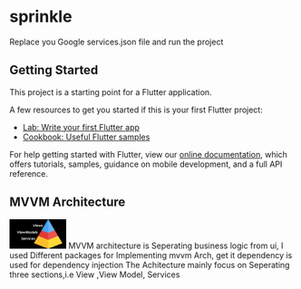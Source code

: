 # sprinkle



Replace you Google services.json file and run the project

## Getting Started

This project is a starting point for a Flutter application.

A few resources to get you started if this is your first Flutter project:

- [Lab: Write your first Flutter app](https://flutter.dev/docs/get-started/codelab)
- [Cookbook: Useful Flutter samples](https://flutter.dev/docs/cookbook)

For help getting started with Flutter, view our
[online documentation](https://flutter.dev/docs), which offers tutorials,
samples, guidance on mobile development, and a full API reference.

## MVVM Architecture
<img width='100px' src='https://github.com/venky9885/sprinkle/blob/main/WhatsApp%20Image%202021-02-21%20at%2011.50.53%20AM.jpeg'>
MVVM architecture is Seperating business logic from ui,
I used Different packages for Implementing mvvm Arch,
get it dependency is used for dependency injection
The Achitecture mainly focus on Seperating three sections,i.e View ,View Model, Services





